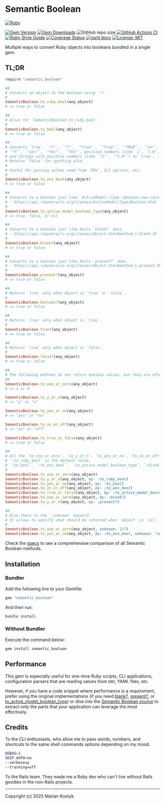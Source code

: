 <!-- AUTHOR: Marian Kostyk <mariankostyk13895@gmail.com> -->
<!-- LICENSE: MIT <https://opensource.org/license/mit> -->

# Semantic Boolean

[![Ruby](https://img.shields.io/badge/ruby-%23CC342D.svg?style=for-the-badge&logo=ruby&logoColor=white)](https://www.ruby-lang.org/en/)

[![Gem Version](https://badge.fury.io/rb/semantic_boolean.svg)](https://rubygems.org/gems/semantic_boolean) [![Gem Downloads](https://img.shields.io/gem/dt/semantic_boolean.svg)](https://rubygems.org/gems/semantic_boolean)  ![GitHub repo size](https://img.shields.io/github/repo-size/marian13/semantic_boolean) [![GitHub Actions CI](https://github.com/marian13/semantic_boolean/actions/workflows/ci.yml/badge.svg?branch=main)](https://github.com/marian13/semantic_boolean/actions/workflows/ci.yml) [![Ruby Style Guide](https://img.shields.io/badge/code_style-standard-brightgreen.svg)](https://github.com/testdouble/standard) [![Coverage Status](https://coveralls.io/repos/github/marian13/semantic_boolean/badge.svg)](https://coveralls.io/github/marian13/semantic_boolean?branch=main) [![yard docs](http://img.shields.io/badge/yard-docs-blue.svg)](https://marian13.github.io/semantic_boolean)
[![License: MIT](https://img.shields.io/badge/License-MIT-yellow.svg)](https://opensource.org/licenses/MIT)

Multiple ways to convert Ruby objects into booleans bundled in a single gem.

## TL;DR

```ruby
require "semantic_boolean"

##
# Converts an object to the boolean using `!!`.
#
SemanticBoolean.to_ruby_bool(any_object)
# => true or false

##
# Alias for `SemanticBoolean.to_ruby_bool`.
#
SemanticBoolean.to_bool(any_object)
# => true or false

##
# Converts `true`, `"t"`, `"T"`, `"true"`, `"True"`, `"TRUE"`, `"on"`, `"On"`, `"ON"`, `"y"`,
# `"Y"`, `"yes"`, `"Yes"`, `"YES"`, positive numbers (like `1`, `1.0`, `BibDecimal("1")`)
# and strings with positive numbers (like `"1"`, `"1.0"`) to `true`.
# Returns `false` for anything else.
#
# Useful for parsing values read from `ENV`, CLI options, etc.
#
SemanticBoolean.to_env_bool(any_object)
# => true or false

##
# Converts to a boolean just like `ActiveModel::Type::Boolean.new.cast(object)` does.
# - https://api.rubyonrails.org/classes/ActiveModel/Type/Boolean.html
#
SemanticBoolean.to_active_model_boolean_type(any_object)
# => true, false, or nil

##
# Converts to a boolean just like Rails `blank?` does.
# - https://api.rubyonrails.org/classes/Object.html#method-i-blank-3F
#
SemanticBoolean.blank?(any_object)
# => true or false

##
# Converts to a boolean just like Rails `present?` does.
# - https://api.rubyonrails.org/classes/Object.html#method-i-present-3F
#
SemanticBoolean.present?(any_object)
# => true or false

##
# Returns `true` only when object is `true` or `false`.
#
SemanticBoolean.boolean?(any_object)
# => true or false

##
# Returns `true` only when object is `true`.
#
SemanticBoolean.true?(any_object)
# => true or false

##
# Returns `true` only when object is `false`.
#
SemanticBoolean.false?(any_object)
# => true or false

##
# The following methods do not return boolean values, but they are often utilized in a boolean context.
##
SemanticBoolean.to_one_or_zero(any_object)
# => 1 or 0

SemanticBoolean.to_y_or_n(any_object)
# => "y" or "n"

SemanticBoolean.to_yes_or_no(any_object)
# => "yes" or "no"

SemanticBoolean.to_on_or_off(any_object)
# => "on" or "off"

SemanticBoolean.to_true_or_false(any_object)
# => true or false

##
# All the `to_one_or_zero`, `to_y_or_n`, `to_yes_or_no`, `to_on_or_off`, and `to_true_or_false` methods accept the `:by` keyword.
# `:to_ruby_bool` is the default value.
# `:to_bool`, `:to_env_bool`, `:to_active_model_boolean_type`, `:blank?` and `:present?` are also available.
#
SemanticBoolean.to_one_or_zero(any_object)
SemanticBoolean.to_y_or_n(any_object, by: :to_ruby_bool)
SemanticBoolean.to_yes_or_no(any_object, by: :to_bool)
SemanticBoolean.to_on_or_off(any_object, by: :to_env_bool)
SemanticBoolean.to_true_or_false(any_object, by: :to_active_model_boolean_type)
SemanticBoolean.to_one_or_zero(any_object, by: :blank?)
SemanticBoolean.to_y_or_n(any_object, by: :present?)

##
# Also there is the `:unknown` keyword.
# It allows to specify what should be returned when `object` is `nil`.
#
SemanticBoolean.to_one_or_zero(any_object, unknown: 127)
SemanticBoolean.to_yes_or_no(any_object, by: :to_env_bool, unknown: "unavailable")
```

Check the [specs](https://github.com/marian13/semantic_boolean/blob/main/spec/lib/semantic_boolean_spec.rb) to see a comprehensive comparison of all Semantic Boolean methods.

## Installation

### Bundler

Add the following line to your Gemfile:

```ruby
gem "semantic_boolean"
```

And then run:

```bash
bundle install
```

### Without Bundler

Execute the command below:

```bash
gem install semantic_boolean
```

## Performance

This gem is especially useful for one-time Ruby scripts, CLI applications, configuration parsers that are reading values from `ENV`, YAML files, etc.

However, if you have a code snippet where performance is a requirement, prefer using the original implementations (if you need [blank?](https://github.com/rails/rails/blob/main/activesupport/lib/active_support/core_ext/object/blank.rb), [present?](https://github.com/rails/rails/blob/main/activesupport/lib/active_support/core_ext/object/blank.rb), or [to_active_model_boolean_type](https://github.com/rails/rails/blob/main/activemodel/lib/active_model/type/boolean.rb)) or dive into the [Semantic Boolean source](https://github.com/marian13/semantic_boolean/blob/main/lib/semantic_boolean.rb) to extract only the parts that your application can leverage the most effectively.

## Credits

To the CLI enthusiasts, who allow me to pass words, numbers, and shortcuts to the same shell commands options depending on my mood.

```bash
DEBUG=1
SKIP_AUTH=no
--verbose=y
--tracking=off
```

To the Rails team. They made me a Ruby dev who can't live without Rails goodies in the non-Rails projects.

---

Copyright (c) 2025 Marian Kostyk.
